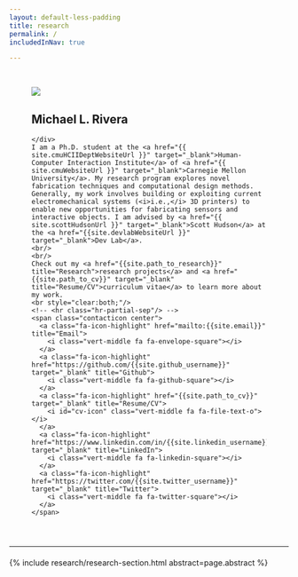 ```yaml
---
layout: default-less-padding
title: research
permalink: /
includedInNav: true

---
```

<!-- {% include big-name-header.html %} -->

<div class="post" style="margin-top: 44px;">
  <article class="post-content">
    <div id="portrait-img-container" class="col one right" style="padding: 0px 40px 20px 40px;">
        <img class="portrait-img three right round-corners" src="{{site.assetsDir | append: '/img/self/me_440x440.jpg'}}">
        <div class="name-header">
            <h2>Michael L. Rivera</h2>
        </div>

    </div>
    I am a Ph.D. student at the <a href="{{ site.cmuHCIIDeptWebsiteUrl }}" target="_blank">Human-Computer Interaction Institute</a> of <a href="{{ site.cmuWebsiteUrl }}" target="_blank">Carnegie Mellon University</a>. My research program explores novel fabrication techniques and computational design methods. Generally, my work involves building or exploiting current electromechanical systems (<i>i.e.,</i> 3D printers) to enable new opportunities for fabricating sensors and interactive objects. I am advised by <a href="{{ site.scottHudsonUrl }}" target="_blank">Scott Hudson</a> at the <a href="{{site.devlabWebsiteUrl }}" target="_blank">Dev Lab</a>. 
   	<br/>
    <br/>
    Check out my <a href="{{site.path_to_research}}" title="Research">research projects</a> and <a href="{{site.path_to_cv}}" target="_blank" title="Resume/CV">curriculum vitae</a> to learn more about my work.
  	<br style="clear:both;"/>
  	<!-- <hr class="hr-partial-sep"/> -->
    <span class="contacticon center">
      <a class="fa-icon-highlight" href="mailto:{{site.email}}" title="Email">
        <i class="vert-middle fa fa-envelope-square"></i>
      </a>
      <a class="fa-icon-highlight" href="https://github.com/{{site.github_username}}" target="_blank" title="Github">
        <i class="vert-middle fa fa-github-square"></i>
      </a>
      <a class="fa-icon-highlight" href="{{site.path_to_cv}}" target="_blank" title="Resume/CV">
        <i id="cv-icon" class="vert-middle fa fa-file-text-o"></i>
      </a>
      <a class="fa-icon-highlight" href="https://www.linkedin.com/in/{{site.linkedin_username}}" target="_blank" title="LinkedIn">
        <i class="vert-middle fa fa-linkedin-square"></i>
      </a>
      <a class="fa-icon-highlight" href="https://twitter.com/{{site.twitter_username}}" target="_blank" title="Twitter">
        <i class="vert-middle fa fa-twitter-square"></i>
      </a>
    </span>
  </article>
</div>

<hr class="hr-partial-sep" style="margin-top:20px; margin-bottom:20px;" />

{% include research/research-section.html abstract=page.abstract %}
